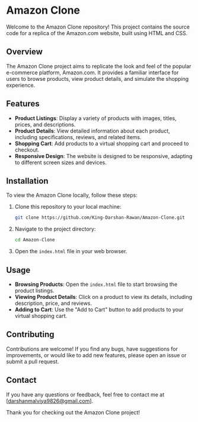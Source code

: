 # Amazon Clone

Welcome to the Amazon Clone repository! This project contains the source code for a replica of the Amazon.com website, built using HTML and CSS.

## Overview

The Amazon Clone project aims to replicate the look and feel of the popular e-commerce platform, Amazon.com. It provides a familiar interface for users to browse products, view product details, and simulate the shopping experience.

## Features

- **Product Listings**: Display a variety of products with images, titles, prices, and descriptions.
- **Product Details**: View detailed information about each product, including specifications, reviews, and related items.
- **Shopping Cart**: Add products to a virtual shopping cart and proceed to checkout.
- **Responsive Design**: The website is designed to be responsive, adapting to different screen sizes and devices.

## Installation

To view the Amazon Clone locally, follow these steps:

1. Clone this repository to your local machine:

   ```bash
   git clone https://github.com/King-Darshan-Rawan/Amazon-Clone.git
   ```

2. Navigate to the project directory:

   ```bash
   cd Amazon-Clone
   ```

3. Open the `index.html` file in your web browser.

## Usage

- **Browsing Products**: Open the `index.html` file to start browsing the product listings.
- **Viewing Product Details**: Click on a product to view its details, including description, price, and reviews.
- **Adding to Cart**: Use the "Add to Cart" button to add products to your virtual shopping cart.

## Contributing

Contributions are welcome! If you find any bugs, have suggestions for improvements, or would like to add new features, please open an issue or submit a pull request.

## Contact

If you have any questions or feedback, feel free to contact me at [darshanmalviya9826@gmail.com].

Thank you for checking out the Amazon Clone project!
